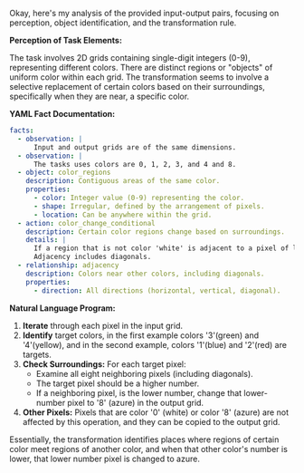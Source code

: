 Okay, here's my analysis of the provided input-output pairs, focusing on perception, object identification, and the transformation rule.

**Perception of Task Elements:**

The task involves 2D grids containing single-digit integers (0-9), representing different colors. There are distinct regions or "objects" of uniform color within each grid. The transformation seems to involve a selective replacement of certain colors based on their surroundings, specifically when they are near, a specific color.

**YAML Fact Documentation:**


```yaml
facts:
  - observation: |
      Input and output grids are of the same dimensions.
  - observation: |
      The tasks uses colors are 0, 1, 2, 3, and 4 and 8.
  - object: color_regions
    description: Contiguous areas of the same color.
    properties:
      - color: Integer value (0-9) representing the color.
      - shape: Irregular, defined by the arrangement of pixels.
      - location: Can be anywhere within the grid.
  - action: color_change_conditional
    description: Certain color regions change based on surroundings.
    details: |
      If a region that is not color 'white' is adjacent to a pixel of lower value of another non-white region, that lower value pixel will change color to 8(azure).
      Adjacency includes diagonals.
  - relationship: adjacency
    description: Colors near other colors, including diagonals.
    properties:
      - direction: All directions (horizontal, vertical, diagonal).
```


**Natural Language Program:**

1.  **Iterate** through each pixel in the input grid.
2.  **Identify** target colors, in the first example colors '3'(green) and '4'(yellow), and in the second example, colors '1'(blue) and '2'(red) are targets.
3.  **Check Surroundings:** For each target pixel:
    *   Examine all eight neighboring pixels (including diagonals).
    *   The target pixel should be a higher number.
    *   If a neighboring pixel, is the lower number, change that lower-number pixel to '8' (azure) in the output grid.
4.  **Other Pixels:** Pixels that are color '0' (white) or color '8' (azure) are not affected by this operation, and they can be copied to the output grid.

Essentially, the transformation identifies places where regions of certain color meet regions of another color, and when that other color's number is lower, that lower number pixel is changed to azure.
